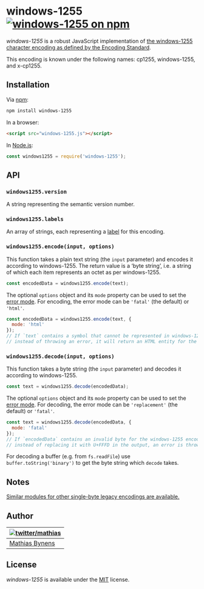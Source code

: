# windows-1255 [![windows-1255 on npm](https://img.shields.io/npm/v/windows-1255)](https://www.npmjs.com/package/windows-1255)

_windows-1255_ is a robust JavaScript implementation of [the windows-1255 character encoding as defined by the Encoding Standard](https://encoding.spec.whatwg.org/#windows-1255).

This encoding is known under the following names: cp1255, windows-1255, and x-cp1255.

## Installation

Via [npm](https://www.npmjs.com/):

```bash
npm install windows-1255
```

In a browser:

```html
<script src="windows-1255.js"></script>
```

In [Node.js](https://nodejs.org/):

```js
const windows1255 = require('windows-1255');
```

## API

### `windows1255.version`

A string representing the semantic version number.

### `windows1255.labels`

An array of strings, each representing a [label](https://encoding.spec.whatwg.org/#label) for this encoding.

### `windows1255.encode(input, options)`

This function takes a plain text string (the `input` parameter) and encodes it according to windows-1255. The return value is a ‘byte string’, i.e. a string of which each item represents an octet as per windows-1255.

```js
const encodedData = windows1255.encode(text);
```

The optional `options` object and its `mode` property can be used to set the [error mode](https://encoding.spec.whatwg.org/#error-mode). For encoding, the error mode can be `'fatal'` (the default) or `'html'`.

```js
const encodedData = windows1255.encode(text, {
  mode: 'html'
});
// If `text` contains a symbol that cannot be represented in windows-1255,
// instead of throwing an error, it will return an HTML entity for the symbol.
```

### `windows1255.decode(input, options)`

This function takes a byte string (the `input` parameter) and decodes it according to windows-1255.

```js
const text = windows1255.decode(encodedData);
```

The optional `options` object and its `mode` property can be used to set the [error mode](https://encoding.spec.whatwg.org/#error-mode). For decoding, the error mode can be `'replacement'` (the default) or `'fatal'`.

```js
const text = windows1255.decode(encodedData, {
  mode: 'fatal'
});
// If `encodedData` contains an invalid byte for the windows-1255 encoding,
// instead of replacing it with U+FFFD in the output, an error is thrown.
```

For decoding a buffer (e.g. from `fs.readFile`) use `buffer.toString('binary')` to get the byte string which `decode` takes.

## Notes

[Similar modules for other single-byte legacy encodings are available.](https://www.npmjs.com/browse/keyword/legacy-encoding)

## Author

| [![twitter/mathias](https://gravatar.com/avatar/24e08a9ea84deb17ae121074d0f17125?s=70)](https://twitter.com/mathias "Follow @mathias on Twitter") |
|---|
| [Mathias Bynens](https://mathiasbynens.be/) |

## License

_windows-1255_ is available under the [MIT](https://mths.be/mit) license.

